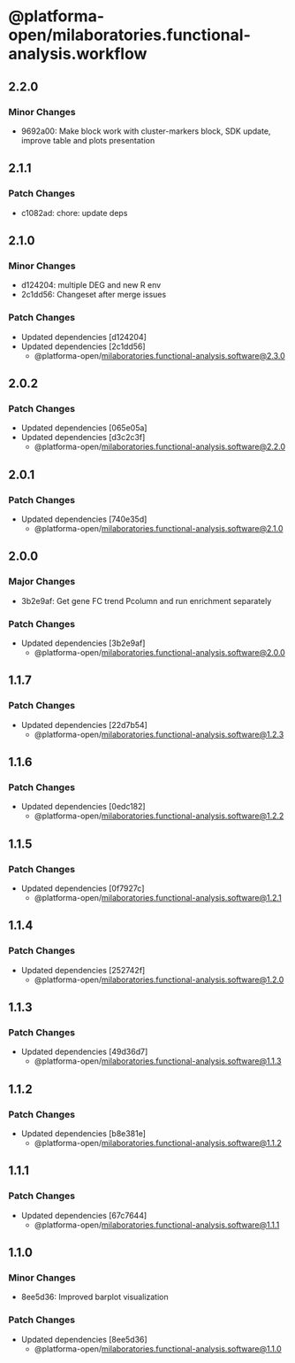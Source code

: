 # @platforma-open/milaboratories.functional-analysis.workflow

## 2.2.0

### Minor Changes

- 9692a00: Make block work with cluster-markers block, SDK update, improve table and plots presentation

## 2.1.1

### Patch Changes

- c1082ad: chore: update deps

## 2.1.0

### Minor Changes

- d124204: multiple DEG and new R env
- 2c1dd56: Changeset after merge issues

### Patch Changes

- Updated dependencies [d124204]
- Updated dependencies [2c1dd56]
  - @platforma-open/milaboratories.functional-analysis.software@2.3.0

## 2.0.2

### Patch Changes

- Updated dependencies [065e05a]
- Updated dependencies [d3c2c3f]
  - @platforma-open/milaboratories.functional-analysis.software@2.2.0

## 2.0.1

### Patch Changes

- Updated dependencies [740e35d]
  - @platforma-open/milaboratories.functional-analysis.software@2.1.0

## 2.0.0

### Major Changes

- 3b2e9af: Get gene FC trend Pcolumn and run enrichment separately

### Patch Changes

- Updated dependencies [3b2e9af]
  - @platforma-open/milaboratories.functional-analysis.software@2.0.0

## 1.1.7

### Patch Changes

- Updated dependencies [22d7b54]
  - @platforma-open/milaboratories.functional-analysis.software@1.2.3

## 1.1.6

### Patch Changes

- Updated dependencies [0edc182]
  - @platforma-open/milaboratories.functional-analysis.software@1.2.2

## 1.1.5

### Patch Changes

- Updated dependencies [0f7927c]
  - @platforma-open/milaboratories.functional-analysis.software@1.2.1

## 1.1.4

### Patch Changes

- Updated dependencies [252742f]
  - @platforma-open/milaboratories.functional-analysis.software@1.2.0

## 1.1.3

### Patch Changes

- Updated dependencies [49d36d7]
  - @platforma-open/milaboratories.functional-analysis.software@1.1.3

## 1.1.2

### Patch Changes

- Updated dependencies [b8e381e]
  - @platforma-open/milaboratories.functional-analysis.software@1.1.2

## 1.1.1

### Patch Changes

- Updated dependencies [67c7644]
  - @platforma-open/milaboratories.functional-analysis.software@1.1.1

## 1.1.0

### Minor Changes

- 8ee5d36: Improved barplot visualization

### Patch Changes

- Updated dependencies [8ee5d36]
  - @platforma-open/milaboratories.functional-analysis.software@1.1.0
